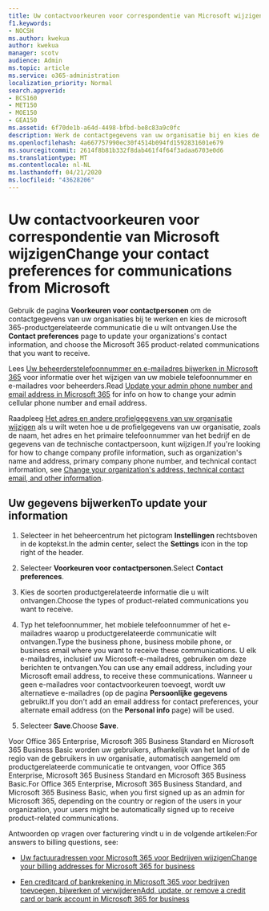```yaml
---
title: Uw contactvoorkeuren voor correspondentie van Microsoft wijzigen
f1.keywords:
- NOCSH
ms.author: kwekua
author: kwekua
manager: scotv
audience: Admin
ms.topic: article
ms.service: o365-administration
localization_priority: Normal
search.appverid:
- BCS160
- MET150
- MOE150
- GEA150
ms.assetid: 6f70de1b-a64d-4498-bfbd-be8c83a9c0fc
description: Werk de contactgegevens van uw organisatie bij en kies de Microsoft 365-productgerelateerde communicatie die u wilt ontvangen.
ms.openlocfilehash: 4a667757990ec30f4514b094fd1592831601e679
ms.sourcegitcommit: 2614f8b81b332f8dab461f4f64f3adaa6703e0d6
ms.translationtype: MT
ms.contentlocale: nl-NL
ms.lasthandoff: 04/21/2020
ms.locfileid: "43628206"
---
```

# <a name="change-your-contact-preferences-for-communications-from-microsoft"></a><span data-ttu-id="76540-103">Uw contactvoorkeuren voor correspondentie van Microsoft wijzigen</span><span class="sxs-lookup"><span data-stu-id="76540-103">Change your contact preferences for communications from Microsoft</span></span>

<span data-ttu-id="76540-104">Gebruik de pagina **Voorkeuren voor contactpersonen** om de contactgegevens van uw organisaties bij te werken en kies de microsoft 365-productgerelateerde communicatie die u wilt ontvangen.</span><span class="sxs-lookup"><span data-stu-id="76540-104">Use the **Contact preferences** page to update your organizations's contact information, and choose the Microsoft 365 product-related communications that you want to receive.</span></span>
  
<span data-ttu-id="76540-105">Lees [Uw beheerderstelefoonnummer en e-mailadres bijwerken in Microsoft 365](update-phone-number-and-email-address.md) voor informatie over het wijzigen van uw mobiele telefoonnummer en e-mailadres voor beheerders.</span><span class="sxs-lookup"><span data-stu-id="76540-105">Read [Update your admin phone number and email address in Microsoft 365](update-phone-number-and-email-address.md) for info on how to change your admin cellular phone number and email address.</span></span>
  
<span data-ttu-id="76540-106">Raadpleeg [Het adres en andere profielgegevens van uw organisatie wijzigen](change-address-contact-and-more.md) als u wilt weten hoe u de profielgegevens van uw organisatie, zoals de naam, het adres en het primaire telefoonnummer van het bedrijf en de gegevens van de technische contactpersoon, kunt wijzigen.</span><span class="sxs-lookup"><span data-stu-id="76540-106">If you're looking for how to change company profile information, such as organization's name and address, primary company phone number, and technical contact information, see [Change your organization's address, technical contact email, and other information](change-address-contact-and-more.md).</span></span>
  
## <a name="to-update-your-information"></a><span data-ttu-id="76540-107">Uw gegevens bijwerken</span><span class="sxs-lookup"><span data-stu-id="76540-107">To update your information</span></span>
  
1. <span data-ttu-id="76540-108">Selecteer in het beheercentrum het pictogram **Instellingen** rechtsboven in de koptekst.</span><span class="sxs-lookup"><span data-stu-id="76540-108">In the admin center, select the **Settings** icon in the top right of the header.</span></span>

2. <span data-ttu-id="76540-109">Selecteer **Voorkeuren voor contactpersonen**.</span><span class="sxs-lookup"><span data-stu-id="76540-109">Select **Contact preferences**.</span></span>

3. <span data-ttu-id="76540-110">Kies de soorten productgerelateerde informatie die u wilt ontvangen.</span><span class="sxs-lookup"><span data-stu-id="76540-110">Choose the types of product-related communications you want to receive.</span></span>

4. <span data-ttu-id="76540-111">Typ het telefoonnummer, het mobiele telefoonnummer of het e-mailadres waarop u productgerelateerde communicatie wilt ontvangen.</span><span class="sxs-lookup"><span data-stu-id="76540-111">Type the business phone, business mobile phone, or business email where you want to receive these communications.</span></span>
    <span data-ttu-id="76540-112">U elk e-mailadres, inclusief uw Microsoft-e-mailadres, gebruiken om deze berichten te ontvangen.</span><span class="sxs-lookup"><span data-stu-id="76540-112">You can use any email address, including your Microsoft email address, to receive these communications.</span></span> <span data-ttu-id="76540-113">Wanneer u geen e-mailadres voor contactvoorkeuren toevoegt, wordt uw alternatieve e-mailadres (op de pagina **Persoonlijke gegevens** gebruikt.</span><span class="sxs-lookup"><span data-stu-id="76540-113">If you don't add an email address for contact preferences, your alternate email address (on the **Personal info** page) will be used.</span></span>

5. <span data-ttu-id="76540-114">Selecteer **Save**.</span><span class="sxs-lookup"><span data-stu-id="76540-114">Choose **Save**.</span></span>
  
<span data-ttu-id="76540-115">Voor Office 365 Enterprise, Microsoft 365 Business Standard en Microsoft 365 Business Basic worden uw gebruikers, afhankelijk van het land of de regio van de gebruikers in uw organisatie, automatisch aangemeld om productgerelateerde communicatie te ontvangen, voor Office 365 Enterprise, Microsoft 365 Business Standard en Microsoft 365 Business Basic.</span><span class="sxs-lookup"><span data-stu-id="76540-115">For Office 365 Enterprise, Microsoft 365 Business Standard, and Microsoft 365 Business Basic, when you first signed up as an admin for Microsoft 365, depending on the country or region of the users in your organization, your users might be automatically signed up to receive product-related communications.</span></span>
  
<span data-ttu-id="76540-116">Antwoorden op vragen over facturering vindt u in de volgende artikelen:</span><span class="sxs-lookup"><span data-stu-id="76540-116">For answers to billing questions, see:</span></span>
  
- [<span data-ttu-id="76540-117">Uw factuuradressen voor Microsoft 365 voor Bedrijven wijzigen</span><span class="sxs-lookup"><span data-stu-id="76540-117">Change your billing addresses for Microsoft 365 for business</span></span>](../../commerce/billing-and-payments/change-your-billing-addresses.md)

- [<span data-ttu-id="76540-118">Een creditcard of bankrekening in Microsoft 365 voor bedrijven toevoegen, bijwerken of verwijderen</span><span class="sxs-lookup"><span data-stu-id="76540-118">Add, update, or remove a credit card or bank account in Microsoft 365 for business</span></span>](../../commerce/billing-and-payments/add-update-or-remove-credit-card-or-bank-account.md)
